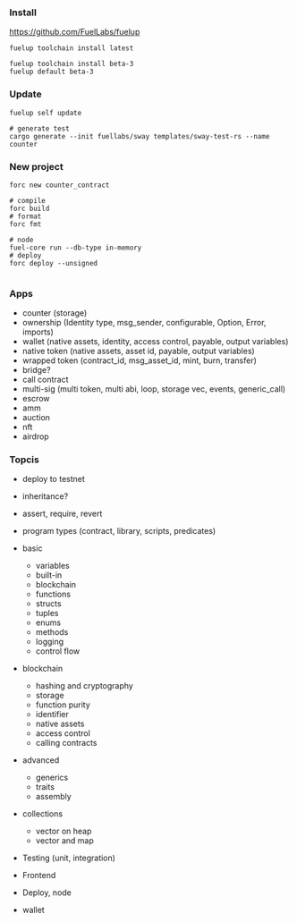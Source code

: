 ### Install

https://github.com/FuelLabs/fuelup

```shell
fuelup toolchain install latest

fuelup toolchain install beta-3
fuelup default beta-3
```

### Update

```shell
fuelup self update

# generate test
cargo generate --init fuellabs/sway templates/sway-test-rs --name counter

```

### New project

```shell
forc new counter_contract

# compile
forc build
# format
forc fmt

# node
fuel-core run --db-type in-memory
# deploy
forc deploy --unsigned


```

### Apps

-   counter (storage)
-   ownership (Identity type, msg_sender, configurable, Option, Error, imports)
-   wallet (native assets, identity, access control, payable, output variables)
-   native token (native assets, asset id, payable, output variables)
-   wrapped token (contract_id, msg_asset_id, mint, burn, transfer)
-   bridge?
-   call contract
-   multi-sig (multi token, multi abi, loop, storage vec, events, generic_call)
-   escrow
-   amm
-   auction
-   nft
-   airdrop

### Topcis

-   deploy to testnet

-   inheritance?
-   assert, require, revert
-   program types (contract, library, scripts, predicates)
-   basic
    -   variables
    -   built-in
    -   blockchain
    -   functions
    -   structs
    -   tuples
    -   enums
    -   methods
    -   logging
    -   control flow
-   blockchain
    -   hashing and cryptography
    -   storage
    -   function purity
    -   identifier
    -   native assets
    -   access control
    -   calling contracts
-   advanced
    -   generics
    -   traits
    -   assembly
-   collections
    -   vector on heap
    -   vector and map
-   Testing (unit, integration)
-   Frontend
-   Deploy, node
-   wallet
